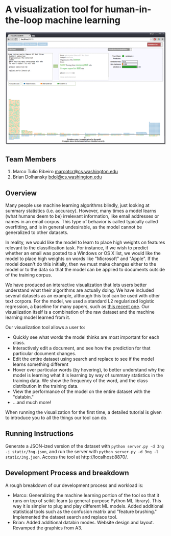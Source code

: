 # A visualization tool for human-in-the-loop machine learning

![Human-in-the-loop ML](summary.png)

## Team Members

1. Marco Tulio Ribeiro marcotcr@cs.washington.edu
2. Brian Dolhansky bdol@cs.washington.edu

## Overview

Many people use machine learning algorithms blindly, just looking at summary statistics (i.e. accuracy). However, many times a model learns (what humans deem to be) irrelevant information, like email addresses or names in an email corpus. This type of behavior is called typically called overfitting, and is in general undesirable, as the model cannot be generalized to other datasets.

In reality, we would like the model to learn to place high weights on features relevant to the classification task. For instance, if we wish to predict whether an email was posted to a Windows or OS X list, we would like the model to place high weights on words like "Microsoft" and "Apple". If the model doesn't do this initially, then we must make changes either to the model or to the data so that the model can be applied to documents outside of the training corpus. 

We have produced an interactive visualization that lets users better understand what their algorithms are actually doing. We have included several datasets as an example, although this tool can be used with other text corpora. For the model, we used a standard L2 regularized logistic regression, a baseline for many papers, such as [this recent one](http://www.cs.cmu.edu/~dyogatam/papers/yogatama+smith.icml2014.pdf). Our visualization itself is a combination of the raw dataset and the machine learning model learned from it.

Our visualization tool allows a user to:
* Quickly see what words the model thinks are most important for each class.
* Interactively edit a document, and see how the prediction for that particular document changes.
* Edit the entire dataset using search and replace to see if the model learns something different
* Hover over particular words (by hovering), to better understand why the model is learning what it is learning by  way of summary statistics in the training data. We show the frequency of the word, and the class distribution in the training data.
* View the performance of the model on the entire dataset with the "databin."
* ...and much more!

When running the visualization for the first time, a detailed tutorial is given to introduce you to all the things our tool can do.

## Running Instructions

Generate a JSON-ized version of the dataset with `python server.py -d 3ng -j static/3ng.json`, and run the server with `python server.py -d 3ng -l static/3ng.json`. Access the tool at http://localhost:8870/.

## Development Process and breakdown

A rough breakdown of our development process and workload is:
* Marco: Generalizing the machine learning portion of the tool so that it runs on top of scikit-learn (a general-purpose Python ML library). This way it is simpler to plug and play different ML models. Added additional statistical tools such as the confusion matrix and "feature brushing." Implemented the dataset search and replace tool.
* Brian: Added additional databin modes. Website design and layout. Revamped the graphics from A3.
